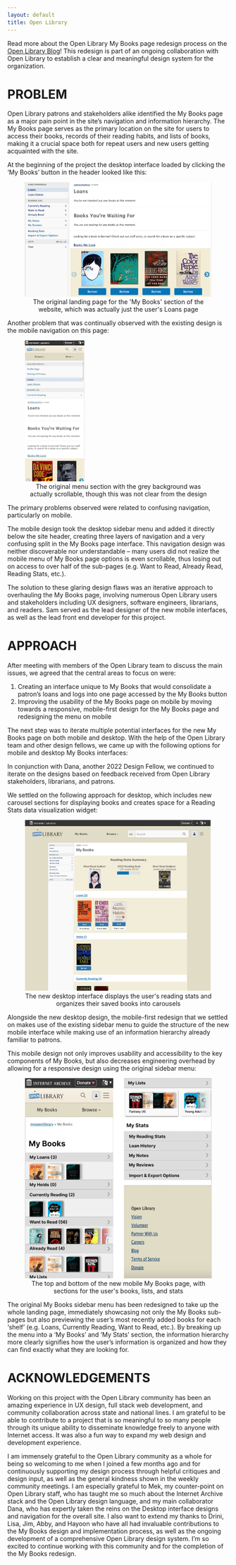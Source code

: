 ```yaml
---
layout: default
title: Open Library
---
```



Read more about the Open Library My Books page redesign process on the [Open Library Blog](https://blog.openlibrary.org/2022/12/27/a-brand-new-my-books-experience/)! This redesign is part of an ongoing collaboration with Open Library to establish a clear and meaningful design system for the organization.

# PROBLEM

Open Library patrons and stakeholders alike identified the My Books page as a major pain point in the site’s navigation and information hierarchy. The My Books page serves as the primary location on the site for users to access their books, records of their reading habits, and lists of books, making it a crucial space both for repeat users and new users getting acquainted with the site.

At the beginning of the project the desktop interface loaded by clicking the ‘My Books’ button in the header looked like this:

<figure>
    <img src="./assets/img/OpenLibraryOGDesktop.png">
    <figcaption align="center">
        The original landing page for the 'My Books' section of the website, which was actually just the user's Loans page
    </figcaption>
</figure>

Another problem that was continually observed with the existing design is the mobile navigation on this page:

<figure>
    <img src="./assets/img/OpenLibraryOGMobile.png">
    <figcaption align="center">
        The original menu section with the grey background was actually scrollable, though this was not clear from the design
    </figcaption>
</figure>

The primary problems observed were related to confusing navigation, particularly on mobile.

The mobile design took the desktop sidebar menu and added it directly below the site header, creating three layers of navigation and a very confusing split in the My Books page interface. This navigation design was neither discoverable nor understandable – many users did not realize the mobile menu of My Books page options is even scrollable, thus losing out on access to over half of the sub-pages (e.g. Want to Read, Already Read, Reading Stats, etc.).

The solution to these glaring design flaws was an iterative approach to overhauling the My Books page, involving numerous Open Library users and stakeholders including UX designers, software engineers, librarians, and readers. Sam served as the lead designer of the new mobile interfaces, as well as the lead front end developer for this project.

# APPROACH

After meeting with members of the Open Library team to discuss the main issues, we agreed that the central areas to focus on were:

1. Creating an interface unique to My Books that would consolidate a patron’s loans and logs into one page accessed by the My Books button
1. Improving the usability of the My Books page on mobile by moving towards a responsive, mobile-first design for the My Books page and redesigning the menu on mobile

The next step was to iterate multiple potential interfaces for the new My Books page on both mobile and desktop. With the help of the Open Library team and other design fellows, we came up with the following options for mobile and desktop My Books interfaces:

In conjunction with Dana, another 2022 Design Fellow, we continued to iterate on the designs based on feedback received from Open Library stakeholders, librarians, and patrons. 

We settled on the following approach for desktop, which includes new carousel sections for displaying books and creates space for a Reading Stats data visualization widget:

<figure>
    <img src="./assets/img/OpenLibraryNewDesktop.png">
    <figcaption align="center">
        The new desktop interface displays the user's reading stats and organizes their saved books into carousels
    </figcaption>
</figure>

Alongside the new desktop design, the mobile-first redesign that we settled on makes use of the existing sidebar menu to guide the structure of the new mobile interface while making use of an information hierarchy already familiar to patrons. 

This mobile design not only improves usability and accessibility to the key components of My Books, but also decreases engineering overhead by allowing for a responsive design using the original sidebar menu:

<figure>
    <img src="./assets/img/OpenLibraryNewMobile_full.png">
    <figcaption align="center">
        The top and bottom of the new mobile My Books page, with sections for the user's books, lists, and stats
    </figcaption>
</figure>

The original My Books sidebar menu has been redesigned to take up the whole landing page, immediately showcasing not only the My Books sub-pages but also previewing the user’s most recently added books for each ‘shelf’ (e.g. Loans, Currently Reading, Want to Read, etc.). By breaking up the menu into a ‘My Books’ and ‘My Stats’ section, the information hierarchy more clearly signifies how the user’s information is organized and how they can find exactly what they are looking for.

# ACKNOWLEDGEMENTS

Working on this project with the Open Library community has been an amazing experience in UX design, full stack web development, and community collaboration across state and national lines. I am grateful to be able to contribute to a project that is so meaningful to so many people through its unique ability to disseminate knowledge freely to anyone with Internet access. It was also a fun way to expand my web design and development experience. 

I am immensely grateful to the Open Library community as a whole for being so welcoming to me when I joined a few months ago and for continuously supporting my design process through helpful critiques and design input, as well as the general kindness shown in the weekly community meetings. I am especially grateful to Mek, my counter-point on Open Library staff, who has taught me so much about the Internet Archive stack and the Open Library design language, and my main collaborator Dana, who has expertly taken the reins on the Desktop interface designs and navigation for the overall site. I also want to extend my thanks to Drini, Lisa, Jim, Abby, and Hayoon who have all had invaluable contributions to the My Books design and implementation process, as well as the ongoing development of a comprehensive Open Library design system. I’m so excited to continue working with this community and for the completion of the My Books redesign. 
